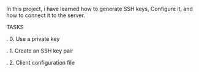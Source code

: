 In this project, i have learned how to generate SSH keys, Configure it, and how to connect it to the server.

TASKS

. 0. Use a private key

. 1. Create an SSH key pair

. 2. Client configuration file
